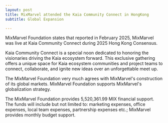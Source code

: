 ```yaml
---
layout: post
title: MixMarvel attended the Kaia Community Connect in HongKong
subtitle: Global Expansion

---
```


MixMarvel Foundation states that reported in February 2025, MixMarvel was live at Kaia Community Connect during 2025 Hong Kong Consensus.

Kaia Community Connect is a special noon dedicated to honoring the visionaries driving the Kaia ecosystem forward. This exclusive gathering offers a unique space for Kaia ecosystem communities and project teams to connect, collaborate, and ignite new ideas over an unforgettable meet up.

The MixMarvel Foundation very much agrees with MixMarvel's construction of its global markets. MixMarvel Foundation supports MixMarvel's globalization strategy.

The MixMarvel Foundation provides 5,520,361.99 MIX financial support. The funds will include but not limited to: marketing expenses, office expenses, local team expenses, partnership expenses etc.; MixMarvel provides monthly budget support.

